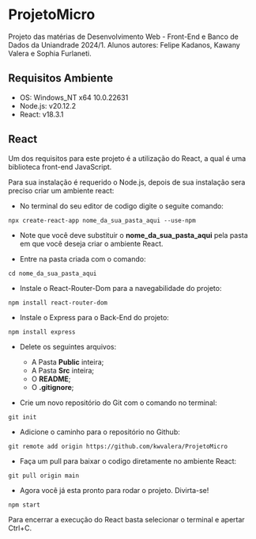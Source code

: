 # ProjetoMicro

Projeto das matérias de Desenvolvimento Web - Front-End e Banco de Dados da Uniandrade 2024/1. Alunos autores: Felipe Kadanos, Kawany Valera e Sophia Furlaneti.

## Requisitos Ambiente

* OS: Windows_NT x64 10.0.22631
* Node.js: v20.12.2
* React: v18.3.1

## React

Um dos requisitos para este projeto é a utilização do React, a qual é uma biblioteca front-end JavaScript. 

Para sua instalação é requerido o Node.js, depois de sua instalação sera preciso criar um ambiente react:
* No terminal do seu editor de codigo digite o seguite comando:
```shell
npx create-react-app nome_da_sua_pasta_aqui --use-npm
```
* Note que você deve substituir o **nome_da_sua_pasta_aqui** pela pasta em que você deseja criar o ambiente React.

* Entre na pasta criada com o comando:
```shell
cd nome_da_sua_pasta_aqui
```

* Instale o React-Router-Dom para a navegabilidade do projeto:
```shell
npm install react-router-dom
```

* Instale o Express para o Back-End do projeto:
```shell
npm install express
```

* Delete os seguintes arquivos:
    * A Pasta **Public** inteira;
    * A Pasta **Src** inteira;
    * O **README**;
    * O **.gitignore**;

* Crie um novo repositório do Git com o comando no terminal:
```shell
git init
```

* Adicione o caminho para o repositório no Github:
```shell
git remote add origin https://github.com/kwvalera/ProjetoMicro
```

* Faça um pull para baixar o codigo diretamente no ambiente React:
```shell
git pull origin main
```

* Agora você já esta pronto para rodar o projeto. Divirta-se!
```shell
npm start
```

Para encerrar a execução do React basta selecionar o terminal e apertar Ctrl+C.